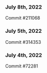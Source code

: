 ### July 8th, 2022

Commit #211068

### July 5th, 2022

Commit #314353


### July 4th, 2022

Commit #72281
